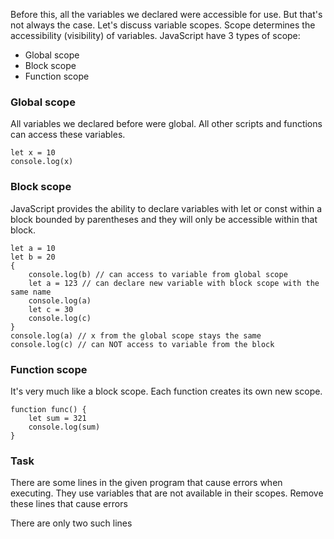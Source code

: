 Before this, all the variables we declared were accessible for use. But that's not always the case. Let's discuss variable scopes. Scope determines the accessibility (visibility) of variables.
JavaScript have 3 types of scope:
- Global scope
- Block scope
- Function scope

### Global scope
All variables we declared before were global. All other scripts and functions can access these variables.
```
let x = 10
console.log(x)
```

### Block scope
JavaScript provides the ability to declare variables with let or const within a block bounded by parentheses and they will only be accessible within that block.
```
let a = 10
let b = 20
{
    console.log(b) // can access to variable from global scope
    let a = 123 // can declare new variable with block scope with the same name
    console.log(a)
    let c = 30
    console.log(c)
}
console.log(a) // x from the global scope stays the same
console.log(c) // can NOT access to variable from the block
```

### Function scope
It's very much like a block scope. Each function creates its own new scope.
```
function func() {
    let sum = 321
    console.log(sum)
}
```

### Task
There are some lines in the given program that cause errors when executing. They use variables that are not available in their scopes.
Remove these lines that cause errors

<div class="hint">
  There are only two such lines
</div>

